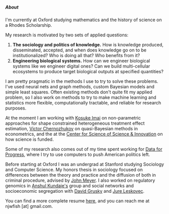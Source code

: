 ##### About

I'm currently at Oxford studying mathematics and the history of science on a Rhodes Scholarship.

My research is motivated by two sets of applied questions:

1. **The sociology and politics of knowledge.** How is knowledge produced, disseminated, accepted, and
when does knowledge go on to be institutionalized? Who is doing all that? Who benefits from it?
2. **Engineering biological systems.** How can we engineer biological systems like we engineer digital ones? Can we build
multi-cellular ecosystems to produce target biological outputs at specified quantities?

I am pretty pragmatic in the methods I use to try to solve these problems. I've used neural nets and graph methods,
custom Bayesian models and simple least squares. Often existing methods don't quite fit my applied problem, so I also
work on methods to try to make machine learning and statistics more flexible, computationally tractable, and reliable
for research purposes.

At the moment I am working with [Kosuke Imai](imai.fas.harvard.edu) on non-parametric approaches for shape constrained heterogeneous
treatment effect estimation, [Victor Chernozhukov](http://www.mit.edu/~vchern/) on quasi-Bayesian methods in econometrics,
and the at the [Center for Science of Science & Innovation](https://www.kellogg.northwestern.edu/research/science-of-science.aspx)
on how science is funded.

Some of my research also comes out of my time spent working for [Data for Progress](https://www.dataforprogress.org/),
where I try to use computers to push American politics left.

Before starting at Oxford I was an undergrad at Stanford studying Sociology and Computer Science.
My honors thesis in sociology focused on differences between the theory and practice and the diffusion of both in
criminal procedure, advised by [John Meyer](https://sociology.stanford.edu/people/john-meyer). I also worked on
regulatory genomics in [Anshul Kundaje's](https://profiles.stanford.edu/anshul-kundaje) group and social networks and
socioeconomic segregation with [David Grusky](https://sociology.stanford.edu/people/david-grusky) and
[Jure Leskovec](https://cs.stanford.edu/people/jure/).

You can find a more complete resume [here](resume), and you can reach me at njwfish [at] gmail.com.